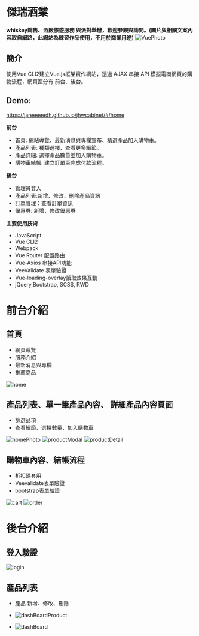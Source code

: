 # 傑瑞酒業
**whiskey銷售、酒廠旅遊服務 與派對舉辦，歡迎參觀與詢問。(圖片與相關文案內容取自網路，此網站為練習作品使用，不用於商業用途)**
![VuePhoto](https://user-images.githubusercontent.com/62212910/111037790-b1d22c00-8460-11eb-8c43-747255670e65.jpg)

## 簡介 ##
使用Vue CLI2建立Vue.js框架實作網站，透過 AJAX 串接 API 模擬電商網頁的購物流程，網頁區分有 前台、後台。
## Demo:
https://jareeeeedh.github.io/jhwcabinet/#/home


**前台**
* 首頁: 網站導覽、最新消息與專欄宣布、精選產品加入購物車。
* 產品列表: 種類選擇、查看更多細節。
* 產品詳細: 選擇產品數量並加入購物車。
* 購物車結帳: 建立訂單至完成付款流程。

**後台**
* 管理員登入
* 產品列表:新增、修改、刪除產品資訊
* 訂單管理：查看訂單資訊
* 優惠券: 新增、修改優惠券

**主要使用技術**

* JavaScript
* Vue CLI2
* Webpack
* Vue Router 配置路由
* Vue-Axios 串接API功能
* VeeValidate 表單驗證
* Vue-loading-overlay讀取效果互動
* jQuery,Bootstrap, SCSS, RWD

# 前台介紹 

## 首頁 ##
* 網頁導覽
* 服務介紹
* 最新消息與專欄
* 推薦商品


![home](https://user-images.githubusercontent.com/62212910/111065884-14760700-84f7-11eb-8738-25e2c2626fa5.jpg)

## 產品列表、單一筆產品內容、 詳細產品內容頁面 ##
* 篩選品項
* 查看細節、選擇數量、加入購物車


![homePhoto](https://user-images.githubusercontent.com/62212910/111066004-c31a4780-84f7-11eb-95a1-6d68149404e0.jpg)
![productModal](https://user-images.githubusercontent.com/62212910/111065887-1e980580-84f7-11eb-91c7-0e24ec634ac4.jpg)
![productDetail](https://user-images.githubusercontent.com/62212910/111065889-1fc93280-84f7-11eb-993e-34075e23c9e9.jpg)


## 購物車內容、結帳流程 ##

* 折扣碼套用
* Veevalidate表單驗證
* bootstrap表單驗證

![cart](https://user-images.githubusercontent.com/62212910/111066258-f4474780-84f8-11eb-99b8-c61fc82ae0f9.jpg)
![order](https://user-images.githubusercontent.com/62212910/111066259-f5787480-84f8-11eb-8b49-a5f094eee9e8.jpg)



# 後台介紹

## 登入驗證 ##

![login](https://user-images.githubusercontent.com/62212910/111066215-c104b880-84f8-11eb-86a4-8ea129f44657.jpg)


## 產品列表 ##
* 產品 新增、修改、刪除


* ![dashBoardProduct](https://user-images.githubusercontent.com/62212910/111066362-95360280-84f9-11eb-8356-bfbab8a0aeff.jpg)
* ![dashBoard](https://user-images.githubusercontent.com/62212910/111066360-936c3f00-84f9-11eb-94b0-a7af546d380d.jpg)

